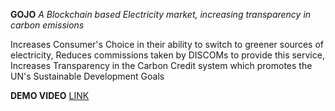 **GOJO**
_A Blockchain based Electricity market, increasing transparency in carbon emissions_

Increases Consumer's Choice in their ability to switch to greener sources of electricity, Reduces commissions taken by DISCOMs to provide this service, Increases Transparency in the Carbon Credit system which promotes the UN's Sustainable Development Goals

**DEMO VIDEO**
[LINK](https://drive.google.com/file/d/1KTikwx8FtlloqLt1noCG8mbItWKP83V0/view?usp=sharing)
